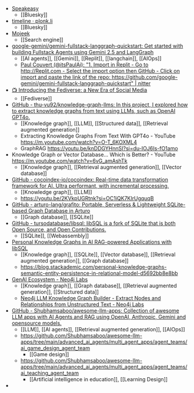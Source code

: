 - [Speakeasy](https://about.spkeasy.social/)
	- [[Bluesky]]
- [timeline · plonk.li](https://plonk.li/)
	- [[Bluesky]]
- [Mojeek](https://www.mojeek.com/)
	- [[Search engine]]
- [google-gemini/gemini-fullstack-langgraph-quickstart: Get started with building Fullstack Agents using Gemini 2.5 and LangGraph](https://github.com/google-gemini/gemini-fullstack-langgraph-quickstart)
	- [[AI agents]], [[Gemini]], [[Replit]], [[langchain]], [[AIOps]]
	- [Paul Couvert (@itsPaulAi): "1. Import in Replit - Go to http://Replit.com - Select the import option then GitHub - Click on import and paste the link of the repo: https://github.com/google-gemini/gemini-fullstack-langgraph-quickstart" | nitter](https://nitter.net/itsPaulAi/status/1932179258824175813#m)
- [📺 Introducing the Fediverse: a New Era of Social Media](https://news.elenarossini.com/fediverse-video/)
	- [[Fediverse]]
- [GitHub - thu-vu92/knowledge-graph-llms: In this project, I explored how to extract knowledge graphs from text using LLMs, such as OpenAI GPT4o.](https://github.com/thu-vu92/knowledge-graph-llms/)
	- [[Knowledge graph]], [[LLM]], [[Structured data]], [[Retrieval augmented generation]]
	- Extracting Knowledge Graphs From Text With GPT4o - YouTube https://m.youtube.com/watch?v=O-T_6KOXML4
	- GraphRAG https://youtu.be/knDDGYHnnSI?si=du-IOJ6Is-fO1amo
- Knowledge Graph or Vector Database… Which is Better? - YouTube https://m.youtube.com/watch?v=6vG_amAshTk
	- [[Knowledge graph]], [[Retrieval augmented generation]], [[Vector database]]
- [GitHub - cocoindex-io/cocoindex: Real-time data transformation framework for AI. Ultra performant, with incremental processing.](https://github.com/cocoindex-io/cocoindex)
	- [[Knowledge graph]], [[LLM]]
	- https://youtu.be/2KVkpUGRtnk?si=OC1iQK7KIrUgquqB
- [GitHub - arturo-lang/grafito: Portable, Serverless & Lightweight SQLite-based Graph Database in Arturo](https://github.com/arturo-lang/grafito)
	- [[Graph database]], [[SQLite]]
- [GitHub - tursodatabase/libsql: libSQL is a fork of SQLite that is both Open Source, and Open Contributions.](https://github.com/tursodatabase/libsql)
	- [[SQLite]], [[Webassembly]]
- [Personal Knowledge Graphs in AI RAG-powered Applications with libSQL](https://turso.tech/blog/personal-knowledge-graphs-in-ai-rag-powered-applications-with-libsql)
	- [[Knowledge graph]], [[SQLite]], [[Vector database]], [[Retrieval augmented generation]], [[Graph database]]
	- https://blog.stackademic.com/personal-knowledge-graphs-semantic-entity-persistence-in-relational-model-d5692bb8e8bb
- [GenAI Ecosystem - Neo4j Labs](https://neo4j.com/labs/genai-ecosystem/)
	- [[Knowledge graph]], [[Graph database]], [[Retrieval augmented generation]], [[Structured data]]
	- [Neo4j LLM Knowledge Graph Builder - Extract Nodes and Relationships from Unstructured Text - Neo4j Labs](https://neo4j.com/labs/genai-ecosystem/llm-graph-builder/)
- [GitHub - Shubhamsaboo/awesome-llm-apps: Collection of awesome LLM apps with AI Agents and RAG using OpenAI, Anthropic, Gemini and opensource models.](https://github.com/Shubhamsaboo/awesome-llm-apps)
	- [[LLM]], [[AI agents]], [[Retrieval augmented generation]], [[AIOps]]
	- https://github.com/Shubhamsaboo/awesome-llm-apps/tree/main/advanced_ai_agents/multi_agent_apps/agent_teams/ai_game_design_agent_team
		- [[Game design]]
	- https://github.com/Shubhamsaboo/awesome-llm-apps/tree/main/advanced_ai_agents/multi_agent_apps/agent_teams/ai_teaching_agent_team
		- [[Artificial intelligence in education]], [[Learning Design]]
-